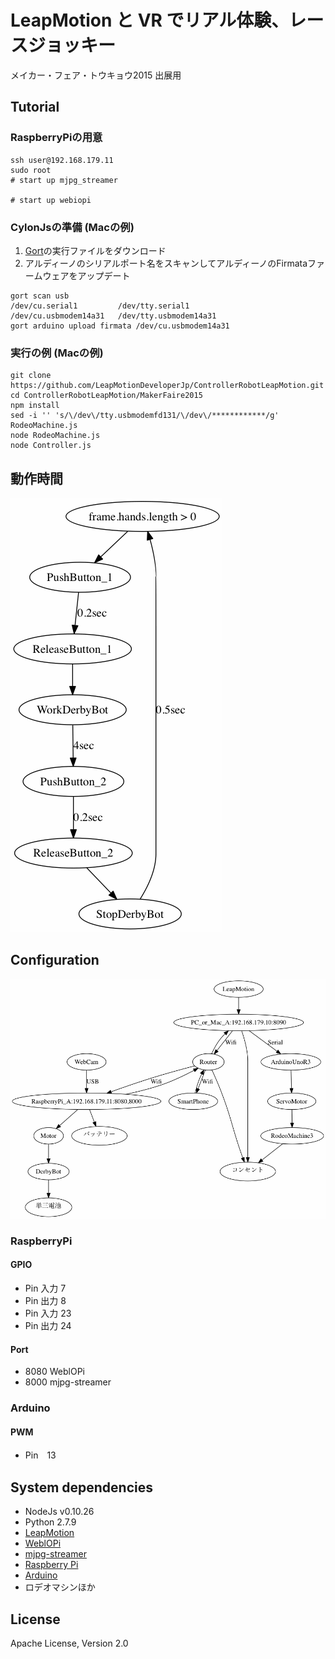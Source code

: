 # LeapMotion と VR でリアル体験、レースジョッキー
メイカー・フェア・トウキョウ2015 出展用

## Tutorial

### RaspberryPiの用意

```
ssh user@192.168.179.11
sudo root
# start up mjpg_streamer

# start up webiopi

```

### CylonJsの準備 (Macの例)

1. [Gort](http://gort.io/)の実行ファイルをダウンロード
1. アルディーノのシリアルポート名をスキャンしてアルディーノのFirmataファームウェアをアップデート

```
gort scan usb
/dev/cu.serial1         /dev/tty.serial1
/dev/cu.usbmodem14a31   /dev/tty.usbmodem14a31
gort arduino upload firmata /dev/cu.usbmodem14a31
```

### 実行の例 (Macの例)

```
git clone https://github.com/LeapMotionDeveloperJp/ControllerRobotLeapMotion.git
cd ControllerRobotLeapMotion/MakerFaire2015
npm install
sed -i '' 's/\/dev\/tty.usbmodemfd131/\/dev\/************/g' RodeoMachine.js
node RodeoMachine.js
node Controller.js
```

## 動作時間
![Image of ConfigureFig2](https://github.com/LeapMotionDeveloperJp/ControllerRobotLeapMotion/blob/master/MakerFaire2015/ConfigureFig2.jpg)

## Configuration
![Image of ConfigureFig1](https://github.com/LeapMotionDeveloperJp/ControllerRobotLeapMotion/blob/master/MakerFaire2015/ConfigureFig1.jpg)

### RaspberryPi

#### GPIO

- Pin 入力 7
- Pin 出力 8
- Pin 入力 23
- Pin 出力 24

#### Port

- 8080 WeblOPi
- 8000 mjpg-streamer

### Arduino

#### PWM

- Pin　13

## System dependencies

- NodeJs v0.10.26
- Python 2.7.9
- [LeapMotion](https://www.leapmotion.com)
- [WeblOPi](https://code.google.com/p/webiopi/)
- [mjpg-streamer](http://code.google.com/p/mjpg-streamer/)
- [Raspberry Pi](https://www.raspberrypi.org)
- [Arduino](https://www.arduino.cc)
- ロデオマシンほか

## License
Apache License, Version 2.0


